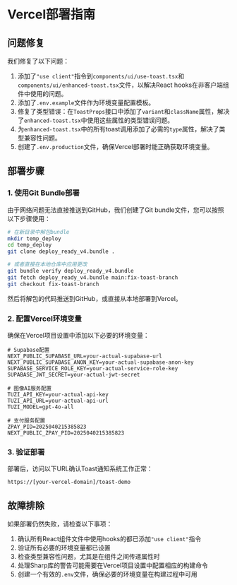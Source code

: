 # Vercel部署指南

## 问题修复

我们修复了以下问题：

1. 添加了`"use client"`指令到`components/ui/use-toast.tsx`和`components/ui/enhanced-toast.tsx`文件，以解决React hooks在非客户端组件中使用的问题。
2. 添加了`.env.example`文件作为环境变量配置模板。
3. 修复了类型错误：在`ToastProps`接口中添加了`variant`和`className`属性，解决了`enhanced-toast.tsx`中使用这些属性的类型错误问题。
4. 为`enhanced-toast.tsx`中的所有toast调用添加了必需的`type`属性，解决了类型兼容性问题。
5. 创建了`.env.production`文件，确保Vercel部署时能正确获取环境变量。

## 部署步骤

### 1. 使用Git Bundle部署

由于网络问题无法直接推送到GitHub，我们创建了Git bundle文件，您可以按照以下步骤使用：

```bash
# 在新目录中解包bundle
mkdir temp_deploy
cd temp_deploy
git clone deploy_ready_v4.bundle .

# 或者直接在本地仓库中应用更改
git bundle verify deploy_ready_v4.bundle
git fetch deploy_ready_v4.bundle main:fix-toast-branch
git checkout fix-toast-branch
```

然后将解包的代码推送到GitHub，或直接从本地部署到Vercel。

### 2. 配置Vercel环境变量

确保在Vercel项目设置中添加以下必要的环境变量：

```
# Supabase配置
NEXT_PUBLIC_SUPABASE_URL=your-actual-supabase-url
NEXT_PUBLIC_SUPABASE_ANON_KEY=your-actual-supabase-anon-key
SUPABASE_SERVICE_ROLE_KEY=your-actual-service-role-key
SUPABASE_JWT_SECRET=your-actual-jwt-secret

# 图像AI服务配置
TUZI_API_KEY=your-actual-api-key
TUZI_API_URL=your-actual-api-url
TUZI_MODEL=gpt-4o-all

# 支付服务配置
ZPAY_PID=2025040215385823
NEXT_PUBLIC_ZPAY_PID=2025040215385823
```

### 3. 验证部署

部署后，访问以下URL确认Toast通知系统工作正常：

```
https://[your-vercel-domain]/toast-demo
```

## 故障排除

如果部署仍然失败，请检查以下事项：

1. 确认所有React组件文件中使用hooks的都已添加`"use client"`指令
2. 验证所有必要的环境变量都已设置
3. 检查类型兼容性问题，尤其是在组件之间传递属性时
4. 处理Sharp库的警告可能需要在Vercel项目设置中配置相应的构建命令
5. 创建一个有效的`.env`文件，确保必要的环境变量在构建过程中可用 